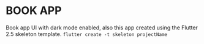 # BOOK APP
Book app UI with dark mode enabled, also this app created using the Flutter 2.5 skeleton template.
`flutter create -t skeleton projectName`
